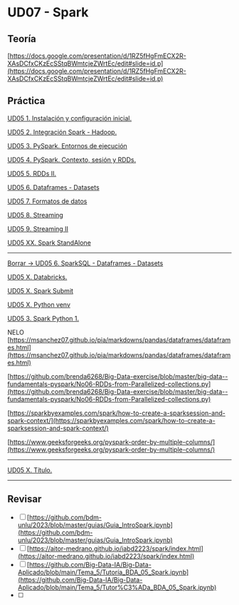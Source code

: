 # UD07 - Spark

## Teoría

[https://docs.google.com/presentation/d/1RZ5fHgFmECX2R-XAsDCfxCKzEcSStqBWmtcjeZWrtEc/edit#slide=id.p](https://docs.google.com/presentation/d/1RZ5fHgFmECX2R-XAsDCfxCKzEcSStqBWmtcjeZWrtEc/edit#slide=id.p)

## Práctica

[UD05 1. Instalación y configuración inicial.](<../1.instalacion.md>)

[UD05 2. Integración Spark - Hadoop.](<../2.scala-spark-hadoop.md>)

[UD05 3. PySpark. Entornos de ejecución](<../3.pyspark.md>)

[UD05 4. PySpark. Contexto, sesión y RDDs.](<../ZZ4.pysparkRDD.md>)

[UD05 5. RDDs II.](<./UD07 - Spark fffe913de6c481708398c95c5e34d79e/UD05 5 RDDs II fffe913de6c48132bc7bf6a22eab582a.md>)

[UD05 6. Dataframes - Datasets](<./UD07 - Spark fffe913de6c481708398c95c5e34d79e/UD05 6 Dataframes - Datasets fffe913de6c48110aa20d3b6efe733de.md>)

[UD05 7. Formatos de datos](<./UD07 - Spark fffe913de6c481708398c95c5e34d79e/UD05 7 Formatos de datos fffe913de6c4819d941fc4613769fd0a.md>)

[UD05 8. Streaming](<./UD07 - Spark fffe913de6c481708398c95c5e34d79e/UD05 8 Streaming fffe913de6c4819a9593edd001b23257.md>)

[UD05 9. Streaming II](<./UD07 - Spark fffe913de6c481708398c95c5e34d79e/UD05 9 Streaming II fffe913de6c4813ba343cd33d13ac4fa.md>)

[UD05 XX. Spark StandAlone](<./UD07 - Spark fffe913de6c481708398c95c5e34d79e/UD05 XX Spark StandAlone fffe913de6c48193a1cde94bcab44600.md>)

---

[Borrar → UD05 6. SparkSQL - Dataframes - Datasets](<./UD07 - Spark fffe913de6c481708398c95c5e34d79e/Borrar → UD05 6 SparkSQL - Dataframes - Datasets fffe913de6c481f084d4c6a30183a6b3.md>)

[UD05 X. Databricks.](<./UD07 - Spark fffe913de6c481708398c95c5e34d79e/UD05 X Databricks fffe913de6c481af9842dacd233933c5.md>)

[UD05 X. Spark Submit](<./UD07 - Spark fffe913de6c481708398c95c5e34d79e/UD05 X Spark Submit fffe913de6c481a29d8af18879ed4e05.md>)

[UD05 X. Python venv](<./UD07 - Spark fffe913de6c481708398c95c5e34d79e/UD05 X Python venv fffe913de6c481a19c2ee94a768efa37.md>)

[UD05 3. Spark Python 1.](<./UD07 - Spark fffe913de6c481708398c95c5e34d79e/UD05 3 Spark Python 1 fffe913de6c481ae92c9e7bb3fb6dbb1.md>)

NELO 
[https://msanchez07.github.io/pia/markdowns/pandas/dataframes/dataframes.html](https://msanchez07.github.io/pia/markdowns/pandas/dataframes/dataframes.html)

[https://github.com/brenda6268/Big-Data-exercise/blob/master/big-data--fundamentals-pyspark/No06-RDDs-from-Parallelized-collections.py](https://github.com/brenda6268/Big-Data-exercise/blob/master/big-data--fundamentals-pyspark/No06-RDDs-from-Parallelized-collections.py)

[https://sparkbyexamples.com/spark/how-to-create-a-sparksession-and-spark-context/](https://sparkbyexamples.com/spark/how-to-create-a-sparksession-and-spark-context/)

[https://www.geeksforgeeks.org/pyspark-order-by-multiple-columns/](https://www.geeksforgeeks.org/pyspark-order-by-multiple-columns/)

---

[UD05 X. Título.](<./UD07 - Spark fffe913de6c481708398c95c5e34d79e/UD05 X Título fffe913de6c481d388d8e7b3debb3451.md>)

---

## Revisar

- [ ]  [https://github.com/bdm-unlu/2023/blob/master/guias/Guia_IntroSpark.ipynb](https://github.com/bdm-unlu/2023/blob/master/guias/Guia_IntroSpark.ipynb)
- [ ]  [https://aitor-medrano.github.io/iabd2223/spark/index.html](https://aitor-medrano.github.io/iabd2223/spark/index.html)
- [ ]  [https://github.com/Big-Data-IA/Big-Data-Aplicado/blob/main/Tema_5/Tutoría_BDA_05_Spark.ipynb](https://github.com/Big-Data-IA/Big-Data-Aplicado/blob/main/Tema_5/Tutor%C3%ADa_BDA_05_Spark.ipynb)
- [ ]